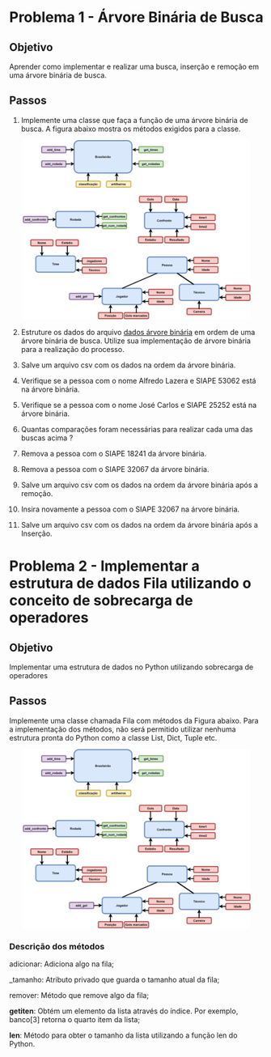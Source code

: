 # Problema 1 - Árvore Binária de Busca

## Objetivo

Aprender como implementar e realizar uma busca, inserção e remoção em uma árvore binária de busca.

## Passos
1. Implemente uma classe que faça a função de uma árvore binária de busca. A figura abaixo mostra os métodos exigidos para a classe. 

<p align="center">
  <img src="https://github.com/matheusdutra0207/Trabalho-2-ling-prog-POO/blob/main/Imagens/estrutura.png" width="450" title="prog 1 e 2">
</p>

2. Estruture os dados do arquivo [dados árvore binária](https://github.com/matheusdutra0207/Trabalho-3-ling-prog-Estrutura-de-dados/blob/master/dados/dados_para_a_busca_bin%C3%A1ria.csv) em ordem de uma árvore binária de busca. Utilize sua implementação de árvore binária para a realização do processo. 

3. Salve um arquivo csv com os dados na ordem da árvore binária.

4. Verifique se a pessoa com o nome Alfredo Lazera e SIAPE 53062 está na árvore binária. 

5. Verifique se a pessoa com o nome José Carlos e SIAPE 25252 está na árvore binária. 

6. Quantas comparações foram necessárias para realizar cada uma das buscas acima ?

7. Remova a pessoa com o SIAPE 18241 da árvore binária.

8. Remova a pessoa com o SIAPE 32067 da árvore binária.

9. Salve um arquivo csv com os dados na ordem da árvore binária após a remoção.

10. Insira novamente a pessoa com o SIAPE 32067 na árvore binária.

11. Salve um arquivo csv com os dados na ordem da árvore binária após a Inserção.



# Problema 2 - Implementar a estrutura de dados Fila utilizando o conceito de sobrecarga de operadores

## Objetivo 

Implementar uma estrutura de dados no Python utilizando sobrecarga de operadores

## Passos

Implemente uma classe chamada Fila com métodos da Figura abaixo. Para a implementação dos métodos, não será permitido utilizar nenhuma estrutura pronta do Python como a classe List, Dict, Tuple etc. 

<p align="center">
  <img src="https://github.com/matheusdutra0207/Trabalho-2-ling-prog-POO/blob/main/Imagens/estrutura.png" width="450" title="prog 1 e 2">
</p>

### Descrição dos métodos

  adicionar: Adiciona algo na fila;
  
  _tamanho: Atributo privado que guarda o tamanho atual da fila;
  
  remover: Método que remove algo da fila;
  
  __getiten__: Obtém um elemento da lista através do índice. Por exemplo, banco[3] retorna o quarto item da lista;
  
  __len__:  Método para obter o tamanho da lista utilizando a função len do Python. 


